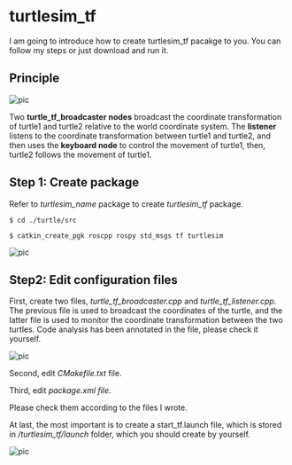 # turtlesim_tf

I am going to introduce how to create turtlesim_tf pacakge to you. You can follow my steps or just download and run it.

## Principle

![pic](http://m.qpic.cn/psc?/V53W2FkB1yOtnS25GEyd38amA54P7fxq/45NBuzDIW489QBoVep5mcZxMkC8aCSQSaIAvXUz1wBIH7EoH*ruCs.WPujmzlIGuP9eOFtI3FWO*GF1yj6geu0vgy20pfAuvdAehooKGF*o!/b&bo=bQUVA20FFQMDGTw!&rf=viewer_4)

Two **turtle_tf_broadcaster nodes** broadcast the coordinate transformation of turtle1 and turtle2 relative to the world coordinate system. The **listener** listens to the coordinate transformation between turtle1 and turtle2, and then uses the **keyboard node** to control the movement of turtle1, then, turtle2 follows the movement of turtle1.

## Step 1: Create package

Refer to *turtlesim_name* package to create *turtlesim_tf* package.

`$ cd ./turtle/src`

`$ catkin_create_pgk roscpp rospy std_msgs tf turtlesim`

![pic](http://m.qpic.cn/psc?/V53W2FkB1yOtnS25GEyd38amA54P7fxq/45NBuzDIW489QBoVep5mcd*etHiSksihcYCiZDUPRJEacSW3dBphZQmDUcJ3YxFWqhc4EwHb9SkxZ.6r99cXKJfOskB8Z46yauflBmMbmrs!/b&bo=egMUAnoDFAIDGTw!&rf=viewer_4)

## Step2: Edit configuration files
First, create two files, *turtle_tf_broadcaster.cpp* and *turtle_tf_listener.cpp*. The previous file is used to broadcast the coordinates of the turtle, and the latter file is used to monitor the coordinate transformation between the two turtles. Code analysis has been annotated in the file, please check it yourself.

![pic](http://m.qpic.cn/psc?/V53W2FkB1yOtnS25GEyd38amA54P7fxq/45NBuzDIW489QBoVep5mcd*etHiSksihcYCiZDUPRJEu3pI2pFZW5uR6Fw*4YtDnmj0EMyEH3A5ULmxWmxo4lEGkP6N3.cpJGzLDDMmZ.yo!/b&bo=egMUAnoDFAIDGTw!&rf=viewer_4)

Second, edit *CMakefile.txt* file.

Third, edit *package.xml file*.

Please check them according to the files I wrote.

At last, the most important is to create a start_tf.launch file, which is stored in */turtlesim_tf/launch* folder, which you should create by yourself.

![pic](http://m.qpic.cn/psc?/V53W2FkB1yOtnS25GEyd38amA54P7fxq/45NBuzDIW489QBoVep5mcZxMkC8aCSQSaIAvXUz1wBLFKe2Gj6X55Pf3SaWmNTSXASNab0ZN6GdWvnA6vIxq42vS7xdHyUTwUH.NKSD24RA!/b&bo=egMUAnoDFAIDGTw!&rf=viewer_4)
